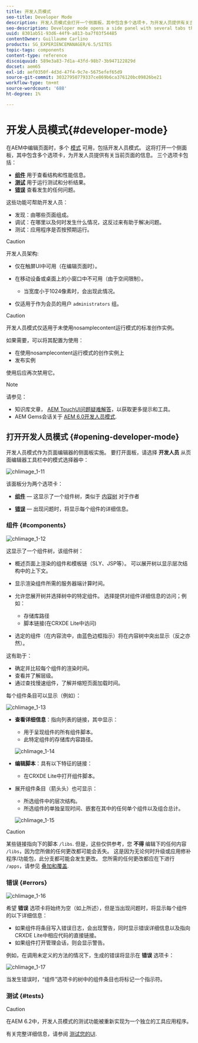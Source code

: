 ```yaml
---
title: 开发人员模式
seo-title: Developer Mode
description: 开发人员模式会打开一个侧面板，其中包含多个选项卡，为开发人员提供有关当前页面的信息
seo-description: Developer mode opens a side panel with several tabs that provide a developer with infomation about the current page
uuid: 8301ab51-93d6-44f9-a813-ba7f03f54485
contentOwner: Guillaume Carlino
products: SG_EXPERIENCEMANAGER/6.5/SITES
topic-tags: components
content-type: reference
discoiquuid: 589e3a83-7d1a-43fd-98b7-3b947122829d
docset: aem65
exl-id: aef0350f-4d3d-47f4-9c7e-5675efef65d9
source-git-commit: 30327950779337ce869b6ca376120bc09826be21
workflow-type: tm+mt
source-wordcount: '688'
ht-degree: 1%

---
```


# 开发人员模式{#developer-mode}

在AEM中编辑页面时，多个 [模式](/help/sites-authoring/author-environment-tools.md#modestouchoptimizedui) 可用，包括开发人员模式。 这将打开一个侧面板，其中包含多个选项卡，为开发人员提供有关当前页面的信息。 三个选项卡包括：

* **[组件](#components)** 用于查看结构和性能信息。
* **[测试](#tests)** 用于运行测试和分析结果。
* **[错误](#errors)** 查看发生的任何问题。

这些功能可帮助开发人员：

* 发现：由哪些页面组成。
* 调试：在哪里以及何时发生什么情况，这反过来有助于解决问题。
* 测试：应用程序是否按预期运行。

>[!CAUTION]
>
>开发人员架构:
>
>* 仅在触屏UI中可用（在编辑页面时）。
>* 在移动设备或桌面上的小窗口中不可用（由于空间限制）。
   >
   >   * 当宽度小于1024像素时，会出现此情况。
>* 仅适用于作为会员的用户 `administrators` 组。


>[!CAUTION]
>
>开发人员模式仅适用于未使用nosamplecontent运行模式的标准创作实例。
>
>如果需要，可以将其配置为使用：
>
>* 在使用nosamplecontent运行模式的创作实例上
>* 发布实例
>
>使用后应再次禁用它。

>[!NOTE]
>
>请参见：
>
>* 知识库文章， [AEM TouchUI问题疑难解答](https://helpx.adobe.com/experience-manager/kb/troubleshooting-aem-touchui-issues.html)，以获取更多提示和工具。
>* AEM Gems会话关于 [AEM 6.0开发人员模式](https://experienceleague.adobe.com/docs/experience-manager-gems-events/gems/gems2014/aem-developer-mode.html?lang=en).
>


## 打开开发人员模式 {#opening-developer-mode}

开发人员模式作为页面编辑器的侧面板实施。 要打开面板，请选择 **开发人员** 从页面编辑器工具栏中的模式选择器中：

![chlimage_1-11](assets/chlimage_1-11.png)

该面板分为两个选项卡：

* **[组件](/help/sites-developing/developer-mode.md#components)**  — 这显示了一个组件树，类似于 [内容树](/help/sites-authoring/author-environment-tools.md#content-tree) 对于作者

* **[错误](/help/sites-developing/developer-mode.md#errors)**  — 出现问题时，将显示每个组件的详细信息。

### 组件 {#components}

![chlimage_1-12](assets/chlimage_1-12.png)

这显示了一个组件树，该组件树：

* 概述页面上渲染的组件和模板链（SLY、JSP等）。 可以展开树以显示层次结构中的上下文。
* 显示渲染组件所需的服务器端计算时间。
* 允许您展开树并选择树中的特定组件。 选择提供对组件详细信息的访问；例如：

   * 存储库路径
   * 脚本链接(在CRXDE Lite中访问)

* 选定的组件（在内容流中，由蓝色边框指示）将在内容树中突出显示（反之亦然）。

这有助于：

* 确定并比较每个组件的渲染时间。
* 查看并了解层级。
* 通过查找慢速组件，了解并缩短页面加载时间。

每个组件条目可以显示（例如）：

![chlimage_1-13](assets/chlimage_1-13.png)

* **查看详细信息**：指向列表的链接，其中显示：

   * 用于呈现组件的所有组件脚本。
   * 此特定组件的存储库内容路径。

   ![chlimage_1-14](assets/chlimage_1-14.png)

* **编辑脚本**：具有以下特征的链接：

   * 在CRXDE Lite中打开组件脚本。

* 展开组件条目（箭头头）也可显示：

   * 所选组件中的层次结构。
   * 所选组件的单独呈现时间、嵌套在其中的任何单个组件以及组合总计。

   ![chlimage_1-15](assets/chlimage_1-15.png)

>[!CAUTION]
>
>某些链接指向下的脚本 `/libs`. 但是，这些仅供参考，您 **不得** 编辑下的任何内容 `/libs`，因为您所做的任何更改都可能会丢失。 这是因为无论何时升级或应用修补程序/功能包，此分支都可能会发生更改。 您所需的任何更改都应在下进行 `/apps`，请参见 [叠加和覆盖](/help/sites-developing/overlays.md).

### 错误 {#errors}

![chlimage_1-16](assets/chlimage_1-16.png)

希望 **错误** 选项卡将始终为空（如上所述），但是当出现问题时，将显示每个组件的以下详细信息：

* 如果组件将条目写入错误日志，会出现警告，同时显示错误详细信息以及指向CRXDE Lite中相应代码的直接链接。
* 如果组件打开管理会话，则会显示警告。

例如，在调用未定义的方法的情况下，生成的错误将显示在 **错误** 选项卡：

![chlimage_1-17](assets/chlimage_1-17.png)

当发生错误时，“组件”选项卡的树中的组件条目也将标记一个指示符。

### 测试 {#tests}

>[!CAUTION]
>
>在AEM 6.2中，开发人员模式的测试功能被重新实现为一个独立的工具应用程序。
>
>有关完整详细信息，请参阅 [测试您的UI](/help/sites-developing/hobbes.md).
